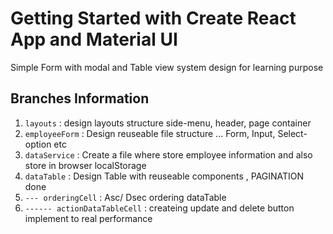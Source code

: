 # Getting Started with Create React App and Material UI

Simple Form with modal and Table view system design for learning purpose 

## Branches Information

1. `layouts` : design layouts structure side-menu, header, page container
2. `employeeForm` : Design reuseable file structure ... Form, Input, Select-option etc
3. `dataService` : Create a file where store employee information and also store in browser localStorage
4. `dataTable` : Design Table with reuseable components , PAGINATION done 
5. `--- orderingCell` : Asc/ Dsec ordering dataTable
6. `------ actionDataTableCell` : createing update and delete button implement to real performance

